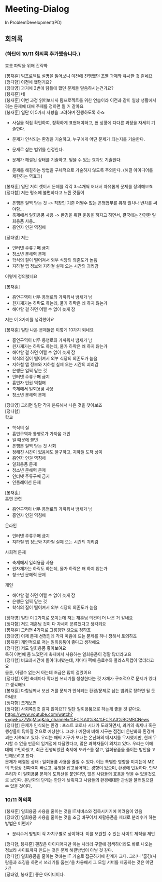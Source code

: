# Meeting-Dialog
In ProblemDevelopment(PD)

## 회의록
### (하단에 10/11 회의록 추가했습니다.)
흐름 파악을 위해 간략화

[봉재훈] 팀프로젝트 설명을 읽어보니 이전에 진행했던 조별 과제와 유사한 것 같네요  
[정다함] 이전에 했던거요?  
[장대영] 과거에 2번에 팀플에 했던 문제들 말씀하시는건가요?  
[봉재훈] 네  
[봉재훈] 이번 과정 읽어보니까 팀프로젝트를 위한 연습이라 이전과 같이 일상 생활에서 겪는 문제에 대해 주제를 정하면 될 거 같아요  
[봉재훈] 일단 이 5가지 사항을 고려하며 진행하도록 하죠  
  - 사실을 직접 확인하여, 정확하게 표현해야하고,  현 상황에 다다른 과정을 자세히 기술한다.

  - 문제가 인식되는 환경을 기술하고, 누구에게 어떤 문제가 되는지를 기술한다.

  - 문제로 삼는 범위를 한정한다.

  - 문제가 해결된 상태를 기술하고, 얻을 수 있는 효과도 기술한다.

  - 문제를 해결하는 방법을 구체적으로 기술하지 않도록 주의한다. (해결 아이디어를 제한하는 역효과)

[봉재훈] 일단 저희 셋이서 문제를 각각 3~4개씩 꺼내서 자유롭게 문제를 정의해보죠  
[정다함] 저는 평소에 불편하다고 느낀 것들이  
- 은행문 일찍 닫는 것 -> 직장인 기준 어쩔수 없는 은행업무를 위해 월차나 반차를 써야함…  
- 축제에서 일회용품 사용 -> 환경을 위한 운동을 하자고 하면서, 결국에는 간편한 일회용품 사용…  
- 흡연자 인권 역침해  

[장대영] 저는  
- 인터넷 주류구매 금지 
- 청소년 문해력 문제
- 학식의 질이 떨어져서 외부 식당의 의존도가 높음
- 지하철 앱 정보와 지하철 실제 오는 시간의 괴리감

이렇게 정의했네요  

[봉재훈]  
- 흡연구역이 너무 통행로와 가까워서 냄새가 남
- 원자재가는 하락도 하는데, 물가 하락은 왜 하지 않는가
- 해야할 걸 하면 어쩔 수 없이 늦게 잠

저는 이 3가지를 생각했어요  

[봉재훈] 일단 나온 문제들은 이렇게 10가지 되네요  
- 흡연구역이 너무 통행로와 가까워서 냄새가 남
- 원자재가는 하락도 하는데, 물가 하락은 왜 하지 않는가
- 해야할 걸 하면 어쩔 수 없이 늦게 잠
- 학식의 질이 떨어져서 외부 식당의 의존도가 높음
- 지하철 앱 정보와 지하철 실제 오는 시간의 괴리감
- 은행문 일찍 닫는 것 
- 인터넷 주류구매 금지 
- 흡연자 인권 역침해
- 축제에서 일회용품 사용
- 청소년 문해력 문제

[장대영] 그러면 일단 각자 분류해서 나은 것을 찾아보죠  
[정다함]  
학교   
- 학식의 질 
- 흡연구역과 통행로가 가까움
개인  
- 일 때문에 불면
- 은행문 일찍 닫는 것
사회  
- 정해진 시간이 있음에도 불구하고, 지하철 도착 상이
- 흡연자 인권 역침해
- 일회용품 문제
- 청소년 문해력 문제
- 인터넷 주류구매 금지
- 인플레이션 문제

[봉재훈]  
흡연 관련  
- 흡연구역이 너무 통행로와 가까워서 냄새가 남
- 흡연자 인권 역침해

온라인
- 인터넷 주류구매 금지 
- 지하철 앱 정보와 지하철 실제 오는 시간의 괴리감

사회적 문제
- 축제에서 일회용품 사용
- 원자재가는 하락도 하는데, 물가 하락은 왜 하지 않는가
- 청소년 문해력 문제

개인
- 해야할 걸 하면 어쩔 수 없이 늦게 잠
- 은행문 일찍 닫는 것
- 학식의 질이 떨어져서 외부 식당의 의존도가 높음

[장대영] 일단 이 2가지로 모이는데 저는 재훈님 의견이 더 나은 거 같네요  
[정다함] 저도 재훈님 것이 다 자세히 분류했다고 생각되요  
[봉재훈] 그러면 4가지로 그룹핑한 것으로 정하죠  
[장대영] 이제 문제 선정인데 각자 마음에 드는 문제를 하나 정해서 토의하죠  
[봉재훈] 개인적으로 저는 일회용품이 좋다고 생각해요  
[정다함] 저도 일회용품 좋아보여요  
	특히 이번에 좀 느꼈던게 축제에서 사용하는 일회용품이 정말 많더라고요  
[정다함] 비교과시간에 돌아다녀봤는데, 저마다 팩에 음료수와 플라스틱컵이 많더라고요  
	물론, 어쩔수 없는거 아는데 조금은 많이 걸렸어요  
[정다함] 이런 축제마다 막대한 쓰레기를 생성한다는 것 자체가 구조적으로 문제가 있다고 생각해요  
[봉재훈] 다함님께서 보신 거를 문제가 인식되는 환경/문제로 삼는 범위로 정하면 될 듯하네요  
[정다함] 크게보면  
[정다함] 사회쪽인것 같지 않아요?? 일단 일회용품으로 하는게 좋을 것 같아요.  
 https://www.youtube.com/watch?v=gwEcZ7WgMcg&ab_channel=%EC%A0%84%EC%A3%BCMBCNews  
[정다함] 문제가 인식되는 환경 : 포스트 코로나 시대가 도래하면서, 과거의 축제나 혹은 행상들이 많아질 것으로 예상한다. 그러나 예전에 비해 지구는 점점더 온난화와 환경파괴는 지속되고 있다. 우리는 애써 지구가 보내는 온난화의 메시지를 무시했지만, 현재 무시할 수 없을 만큼의 임계점에 다달랐다고, 많은 과학자들이 외치고 있다. 우리는 이에 대해 고민하였고, 최근 진행되었던 축제에 포커스를 잡고, 일회용품을 줄이는 방안을 고안해보려고 한다.  
문제가 해결된 상태 : 일회용품 사용을 줄일 수 있다. 이는 특별한 영향을 미치는데 MZ의 특성상 전파력이 빠르고, 유행을 잡고싶어하는 경향이 있으며, 환경에 민감하다. 만약 우리가 이 일회용품 문제에 도화선을 붙인다면, 많은 사람들의 호응을 얻을 수 있을것으로 보인다. 온난화의 단계는 한단계 낮춰지고 사람들의 환경에대한 관심을 불러일으킬 수 있을 것이다.  

### 10/11 회의록
[봉재훈] 일회용품 사용을 줄이는 것을 IT서비스와 접목시키기에 어려움이 있음 <br>
[장대영] 일회용품 사용을 줄이는 것을 조금 바꾸어서 재활용품을 제대로 분리수거 하는 방법은 어떤지?<br>
- 분리수거 방법이 각 자치구별로 상이하다. 이를 보완할 수 있는 사이트 제작을 제안


[정다함, 봉재훈] 괜찮은 아이디어지만 이는 차라리 구글에 검색하더라도 바로 나오는 정보라 사이트까지 만드는 것은 문제 해결방법이 아닐 것 같다.<br>
[정다함] 일회용품을 줄이는 것에는 IT 기술로 접근하기에 한계가 크다. 그러니 '줍깅(사람들과 조깅을 하면서 쓰레기를 줍는)'을 차용해서 그 모임 서버를 제공하는 것은 어떤가?<br>
[장대영, 봉재훈] 좋은 아이디어다.
